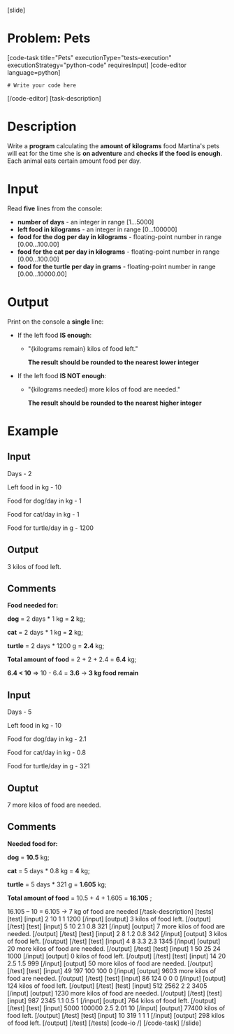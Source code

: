 [slide]
# Problem: Pets
[code-task title="Pets" executionType="tests-execution" executionStrategy="python-code" requiresInput]
[code-editor language=python]
```
# Write your code here
```
[/code-editor]
[task-description]
# Description

Write a **program** calculating the **amount of kilograms** food Martina\'s pets will eat for the time she is **on adventure** and **checks if the food is enough**. Each animal eats certain amount food per day.

# Input

Read **five** lines from the console:

- **number of days** - an integer in range \[1…5000\]
- **left food in kilograms** - an integer in range \[0…100000\]
- **food for the dog per day in kilograms** - floating-point number in range \[0.00…100.00\]
- **food for the cat per day in kilograms** - floating-point number in range \[0.00…100.00\]
- **food for the turtle per day in grams** - floating-point number in range \[0.00…10000.00\]

# Output

Print on the console a **single** line:

- If the left food **IS enough**:
  - "\{kilograms remain\} kilos of food left."

     **The result should be rounded to the nearest lower integer**
- If the left food **IS NOT enough**:
  - "\{kilograms needed\} more kilos of food are needed."
  
     **The result should be rounded to the nearest higher integer**

# Example
## Input

Days - 2

Left food in kg - 10 

Food for dog/day in kg - 1

Food for cat/day in kg - 1

Food for turtle/day in g - 1200

## Output

3 kilos of food left.

## Comments

**Food needed for:**

**dog** = 2 days \* 1 kg = **2** kg;

**cat** = 2 days \* 1 kg = **2** kg;

**turtle** = 2 days \* 1200 g = **2.4** kg;

**Total amount of food** = 2 + 2 + 2.4 = **6.4** kg;

**6.4 < 10** => 10 - 6.4 = **3.6** -> **3 kg food remain**


## Input

Days - 5

Left food in kg - 10 

Food for dog/day in kg - 2.1

Food for cat/day in kg - 0.8

Food for turtle/day in g - 321

## Ouptut

7 more kilos of food are needed.

## Comments

**Needed food for:**

**dog** = **10.5** kg;

**cat** = 5 days \* 0.8 kg = **4** kg;

**turtle** = 5 days \* 321 g = **1.605** kg;

**Total amount of food** = 10.5 + 4 + 1.605 = **16.105** ;

16.105 – 10 = 6.105 -> 7 kg of food are needed
[/task-description]
[tests]
[test]
[input]
2
10
1
1
1200
[/input]
[output]
3 kilos of food left.
[/output]
[/test]
[test]
[input]
5
10
2.1
0.8
321
[/input]
[output]
7 more kilos of food are needed.
[/output]
[/test]
[test]
[input]
2
8
1.2
0.8
342
[/input]
[output]
3 kilos of food left.
[/output]
[/test]
[test]
[input]
4
8
3.3
2.3
1345
[/input]
[output]
20 more kilos of food are needed.
[/output]
[/test]
[test]
[input]
1
50
25
24
1000
[/input]
[output]
0 kilos of food left.
[/output]
[/test]
[test]
[input]
14
20
2.5
1.5
999
[/input]
[output]
50 more kilos of food are needed.
[/output]
[/test]
[test]
[input]
49
197
100
100
0
[/input]
[output]
9603 more kilos of food are needed.
[/output]
[/test]
[test]
[input]
86
124
0
0
0
[/input]
[output]
124 kilos of food left.
[/output]
[/test]
[test]
[input]
512
2562
2
2
3405
[/input]
[output]
1230 more kilos of food are needed.
[/output]
[/test]
[test]
[input]
987
2345
1.1
0.5
1
[/input]
[output]
764 kilos of food left.
[/output]
[/test]
[test]
[input]
5000
100000
2.5
2.01
10
[/input]
[output]
77400 kilos of food left.
[/output]
[/test]
[test]
[input]
10
319
1
1
1
[/input]
[output]
298 kilos of food left.
[/output]
[/test]
[/tests]
[code-io /]
[/code-task]
[/slide]